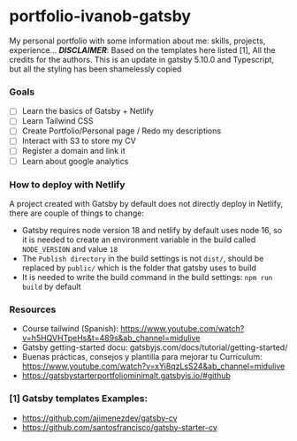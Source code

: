 # portfolio-ivanob-gatsby

My personal portfolio with some information about me: skills, projects, experience...
***DISCLAIMER***: Based on the templates here listed [1], All the credits for the authors. This is an update in gatsby 5.10.0 and Typescript, but all the styling has been shamelessly copied

### Goals

- [ ] Learn the basics of Gatsby + Netlify
- [ ] Learn Tailwind CSS
- [ ] Create Portfolio/Personal page / Redo my descriptions
- [ ] Interact with S3 to store my CV
- [ ] Register a domain and link it
- [ ] Learn about google analytics

### How to deploy with Netlify

A project created with Gatsby by default does not directly deploy in Netlify, there are couple of things to change:

- Gatsby requires node version 18 and netlify by default uses node 16, so it is needed to create an environment variable in the build called `NODE_VERSION` and value `18`
- The `Publish directory` in the build settings is not `dist/`, should be replaced by `public/` which is the folder that gatsby uses to build
- It is needed to write the build command in the build settings: `npm run build` by default

### Resources

- Course tailwind (Spanish): https://www.youtube.com/watch?v=h5HQVHTpeHs&t=489s&ab_channel=midulive
- Gatsby getting-started docu: gatsbyjs.com/docs/tutorial/getting-started/
- Buenas prácticas, consejos y plantilla para mejorar tu Currículum: https://www.youtube.com/watch?v=xYi8qzLsS24&ab_channel=midulive
- https://gatsbystarterportfoliominimalt.gatsbyjs.io/#github

### [1] Gatsby templates Examples:
- https://github.com/ajimenezdev/gatsby-cv
- https://github.com/santosfrancisco/gatsby-starter-cv